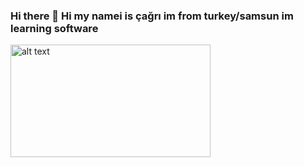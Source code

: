 ### Hi there 👋 Hi my namei is çağrı im from turkey/samsun im learning software

<!--
**NoctisLucisCaelum114/NoctisLucisCaelum114** is a ✨ _special_ ✨ repository because its `README.md` (this file) appears on your GitHub profile.

Here are some ideas to get you started:

- 🔭 I’m currently working on ...
- 🌱 I’m currently learning ...
- 👯 I’m looking to collaborate on ...
- 🤔 I’m looking for help with ...
- 💬 Ask me about ...
- 📫 How to reach me: ...
- 😄 Pronouns: ...
- ⚡ Fun fact: ...
-->
<img src="https://smd-cms.nasa.gov/wp-content/uploads/2023/06/webb-flickr-52259221868-30e1c78f0c-4k-jpg.webp" alt="alt text" width="320" height="180">
